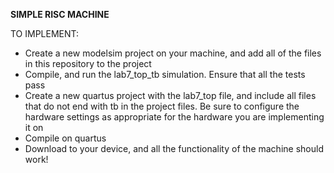 **SIMPLE RISC MACHINE**

TO IMPLEMENT:

- Create a new modelsim project on your machine, and add all of the files in this repository to the project
- Compile, and run the lab7_top_tb simulation. Ensure that all the tests pass
- Create a new quartus project with the lab7_top file, and include all files that do not end with tb in the project files. Be sure to configure the hardware settings as appropriate for the hardware you are implementing it on
- Compile on quartus
- Download to your device, and all the functionality of the machine should work!
